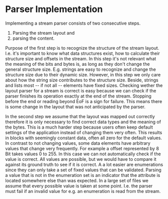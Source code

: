 # Parser Implementation

Implementing a stream parser consists of two consecutive steps.

1. Parsing the stream layout and
2. parsing the content.

Purpose of the first step is to recognize the structure of the stream layout. I.e. it's important to know what data structures exist, how to calculate their structure size and offsets in the stream. In this step it's not relevant what the meaning of the bits and bytes is, as long as they don't change the general structure size. E.g. strings are easy to recognize and change the structure size due to their dynamic size. However, in this step we only care about how the string size contributes to the structure size. Beside, strings and lists most -- if not all -- elements have fixed sizes. Checking wether the layout parser for a stream is correct is easy because we can check if the parser finishes its operation exactly at the end of the stream. Stopping before the end or reading beyond EoF is a sign for failure. This means there is some change in the layout that was not anticipated by the parser.

In the second step we assume that the layout was mapped out correctly therefore it is only necessary to find correct data types and the meaning of the bytes. This is a much harder step because users often keep default settings of the application instead of changing them very often. This results in blocks with seemingly constant data, often all zero for the default values. In contrast to not changing values, some data elements have arbitrary values that change very frequently. For example a offset represented by 8 Bit takes values 0 to 255. In this case we can not automatically check if the value is correct. All values are possible, but we would have to compare it against its ground truth to see if it is correct. A a lot easier are enumerations since they can only take a set of fixed values that can be validated. Parsing a value that is not in the enumeration set is an indicator that the attribute is located somewhere else than was expected. In a large set of files we assume that every possible value is taken at some point. I.e. the parser must fail if an invalid value for e.g. an enumeration is read from the stream.
